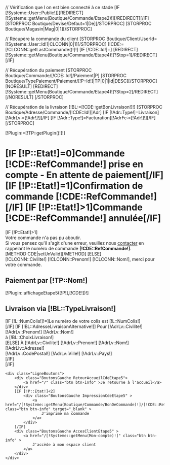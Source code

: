 // Vérification que l on est bien connecté à ce stade
[IF [!Systeme::User::Public!]][REDIRECT][!Systeme::getMenu(Boutique/Commande/Etape2)!][/REDIRECT][/IF]
[STORPROC Boutique/Devise/Defaut=1|De][/STORPROC]
[STORPROC Boutique/Magasin|Mag|0|1][/STORPROC]

// Récupère la commande du client
[STORPROC Boutique/Client/UserId=[!Systeme::User::Id!]|CLCONN|0|1][/STORPROC] 
[!CDE:=[!CLCONN::getLastCommande()!]!]
[IF [!CDE::Id!]=]
	[REDIRECT][!Systeme::getMenu(Boutique/Commande/Etape4)!]?Stop=1[/REDIRECT]
[/IF]

// Récupération du paiement
[STORPROC Boutique/Commande/[!CDE::Id!]/Paiement|P]
	[STORPROC Boutique/TypePaiement/Paiement/[!P::Id!]|TP|0|1|Id|DESC][/STORPROC]
	[NORESULT]
		[REDIRECT][!Systeme::getMenu(Boutique/Commande/Etape4)!]?Stop=2[/REDIRECT]
	[/NORESULT]
[/STORPROC]

// Récupération de la livraison
[!BL:=[!CDE::getBonLivraison!]!]
[STORPROC Boutique/Adresse/Commande/[!CDE::Id!]|Adr]
	[IF [!Adr::Type!]=Livraison][!AdrLv:=[!Adr!]!][/IF]
	[IF [!Adr::Type!]=Facturation][!AdrFc:=[!Adr!]!][/IF]
[/STORPROC]

[!Plugin:=[!TP::getPlugin()!]!]

<div class="CommandeEtape5">
	<h1>
		[IF [!P::Etat!]=0]Commande [!CDE::RefCommande!] prise en compte - En attente de paiement[/IF]
		[IF [!P::Etat!]=1]Confirmation de commande [!CDE::RefCommande!][/IF]
		[IF [!P::Etat!]>1]Commande [!CDE::RefCommande!] annulée[/IF]
	</h1>
	[IF [!P::Etat!]>1]
		<div class="Desc">
			Votre commande n'a pas pu aboutir.<br />
			Si vous pensez qu'il s'agit d'une erreur, veuillez nous <a href="/Contact" class="Etape5Lien" >contacter</a> en rappelant le numéro de commande&nbsp;<strong>[!CDE::RefCommande!]</strong>.
		</div>
		[METHOD CDE|setUnValid][/METHOD]
	[ELSE]
		<div class="Desc">
			[!CLCONN::Civilite!] [!CLCONN::Prenom!] [!CLCONN::Nom!], merci pour votre commande.
		</div>
		<div class="Desc">
			<h2>Paiement par [!TP::Nom!]</h2>
			[!Plugin::affichageEtape5([!P!],[!CDE!])!]
		</div>
		<div class="Desc">
			<h2>Livraison via [!BL::TypeLivraison!]</h2>
			[IF [!L::NumColis!]!=]Le numéro de votre colis est [!L::NumColis!]<br />[/IF]
			[IF [!BL::AdresseLivraisonAlternative!]]
				Pour <span class="nom">[!AdrLv::Civilite!] [!AdrLv::Prenom!] [!AdrLv::Nom!]</span><br />
				à [!BL::ChoixLivraison!]<br />
			[ELSE]
				À <span class="nom">[!AdrLv::Civilite!] [!AdrLv::Prenom!] [!AdrLv::Nom!]</span><br />
				[!AdrLiv::Adresse!] <br />
				[!AdrLv::CodePostal!] [!AdrLv::Ville!] [!AdrLv::Pays!]<br />
			[/IF]	
		</div>
	[/IF]

	<div class="LigneBoutons">
		<div class="BoutonsGauche RetourAccueilCdeEtape5">
			<a href="/" class="btn btn-info" >Je retourne à l'accueil</a>
		</div>
		[IF [!P::Etat!]<2]
			<div class="BoutonsGauche ImpressionCdeEtape5" >
				<a href="/[!Systeme::getMenu(Boutique/Commande/BonDeCommande)!]/[!CDE::RefCommande!]" class="btn btn-info" target="_blank" >
					J'imprime ma commande
				</a>
			</div>
		[/IF]
		<div class="BoutonsGauche AccesClientEtape5" >
			<a href="/[!Systeme::getMenu(Mon-compte)!]" class="btn btn-info" >
				J'accède à mon espace client
			</a>
		</div>
	</div>

</div>